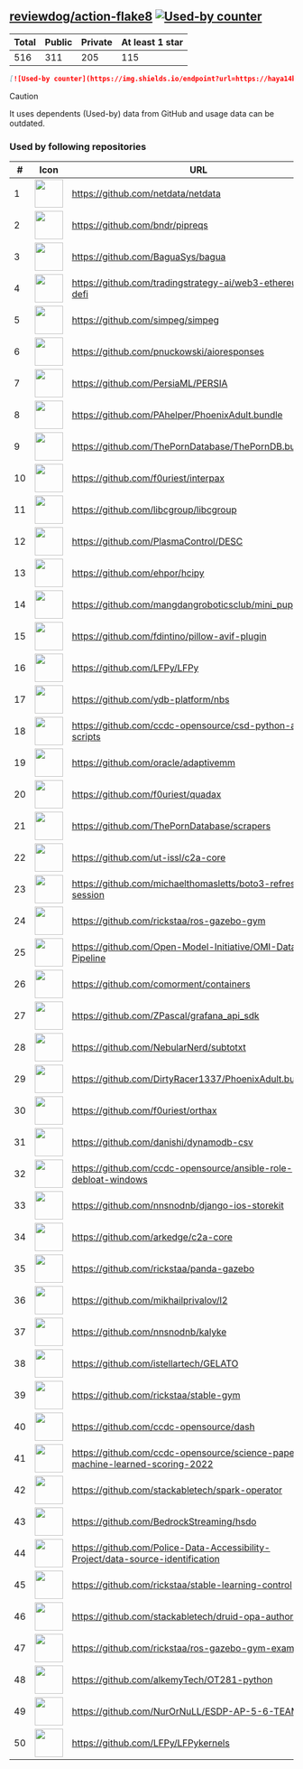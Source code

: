 





## [reviewdog/action-flake8](https://github.com/reviewdog/action-flake8) [![Used-by counter](https://img.shields.io/endpoint?url=https://haya14busa.github.io/github-used-by/data/reviewdog/action-flake8/shieldsio.json)](https://github.com/haya14busa/github-used-by/tree/main/repo/reviewdog/action-flake8)

| Total | Public | Private | At least 1 star
| ----- | ------ | ------- | ---------------
| 516 | 311 | 205 | 115 |

```md
[![Used-by counter](https://img.shields.io/endpoint?url=https://haya14busa.github.io/github-used-by/data/reviewdog/action-flake8/shieldsio.json)](https://github.com/haya14busa/github-used-by/tree/main/repo/reviewdog/action-flake8)
```

> [!CAUTION]
> It uses dependents (Used-by) data from GitHub and usage data can be outdated.

### Used by following repositories

| # | Icon | URL | Stars |
| -- | -- | -- | -- | 
|1|<img src="https://github.com/netdata.png" width=50 height=50>|https://github.com/netdata/netdata|75299|
|2|<img src="https://github.com/bndr.png" width=50 height=50>|https://github.com/bndr/pipreqs|7290|
|3|<img src="https://github.com/BaguaSys.png" width=50 height=50>|https://github.com/BaguaSys/bagua|882|
|4|<img src="https://github.com/tradingstrategy-ai.png" width=50 height=50>|https://github.com/tradingstrategy-ai/web3-ethereum-defi|711|
|5|<img src="https://github.com/simpeg.png" width=50 height=50>|https://github.com/simpeg/simpeg|576|
|6|<img src="https://github.com/pnuckowski.png" width=50 height=50>|https://github.com/pnuckowski/aioresponses|550|
|7|<img src="https://github.com/PersiaML.png" width=50 height=50>|https://github.com/PersiaML/PERSIA|409|
|8|<img src="https://github.com/PAhelper.png" width=50 height=50>|https://github.com/PAhelper/PhoenixAdult.bundle|376|
|9|<img src="https://github.com/ThePornDatabase.png" width=50 height=50>|https://github.com/ThePornDatabase/ThePornDB.bundle|212|
|10|<img src="https://github.com/f0uriest.png" width=50 height=50>|https://github.com/f0uriest/interpax|209|
|11|<img src="https://github.com/libcgroup.png" width=50 height=50>|https://github.com/libcgroup/libcgroup|168|
|12|<img src="https://github.com/PlasmaControl.png" width=50 height=50>|https://github.com/PlasmaControl/DESC|132|
|13|<img src="https://github.com/ehpor.png" width=50 height=50>|https://github.com/ehpor/hcipy|115|
|14|<img src="https://github.com/mangdangroboticsclub.png" width=50 height=50>|https://github.com/mangdangroboticsclub/mini_pupper_ros|114|
|15|<img src="https://github.com/fdintino.png" width=50 height=50>|https://github.com/fdintino/pillow-avif-plugin|109|
|16|<img src="https://github.com/LFPy.png" width=50 height=50>|https://github.com/LFPy/LFPy|82|
|17|<img src="https://github.com/ydb-platform.png" width=50 height=50>|https://github.com/ydb-platform/nbs|76|
|18|<img src="https://github.com/ccdc-opensource.png" width=50 height=50>|https://github.com/ccdc-opensource/csd-python-api-scripts|75|
|19|<img src="https://github.com/oracle.png" width=50 height=50>|https://github.com/oracle/adaptivemm|66|
|20|<img src="https://github.com/f0uriest.png" width=50 height=50>|https://github.com/f0uriest/quadax|66|
|21|<img src="https://github.com/ThePornDatabase.png" width=50 height=50>|https://github.com/ThePornDatabase/scrapers|64|
|22|<img src="https://github.com/ut-issl.png" width=50 height=50>|https://github.com/ut-issl/c2a-core|54|
|23|<img src="https://github.com/michaelthomasletts.png" width=50 height=50>|https://github.com/michaelthomasletts/boto3-refresh-session|45|
|24|<img src="https://github.com/rickstaa.png" width=50 height=50>|https://github.com/rickstaa/ros-gazebo-gym|43|
|25|<img src="https://github.com/Open-Model-Initiative.png" width=50 height=50>|https://github.com/Open-Model-Initiative/OMI-Data-Pipeline|35|
|26|<img src="https://github.com/comorment.png" width=50 height=50>|https://github.com/comorment/containers|30|
|27|<img src="https://github.com/ZPascal.png" width=50 height=50>|https://github.com/ZPascal/grafana_api_sdk|29|
|28|<img src="https://github.com/NebularNerd.png" width=50 height=50>|https://github.com/NebularNerd/subtotxt|26|
|29|<img src="https://github.com/DirtyRacer1337.png" width=50 height=50>|https://github.com/DirtyRacer1337/PhoenixAdult.bundle|23|
|30|<img src="https://github.com/f0uriest.png" width=50 height=50>|https://github.com/f0uriest/orthax|22|
|31|<img src="https://github.com/danishi.png" width=50 height=50>|https://github.com/danishi/dynamodb-csv|20|
|32|<img src="https://github.com/ccdc-opensource.png" width=50 height=50>|https://github.com/ccdc-opensource/ansible-role-debloat-windows|19|
|33|<img src="https://github.com/nnsnodnb.png" width=50 height=50>|https://github.com/nnsnodnb/django-ios-storekit|19|
|34|<img src="https://github.com/arkedge.png" width=50 height=50>|https://github.com/arkedge/c2a-core|18|
|35|<img src="https://github.com/rickstaa.png" width=50 height=50>|https://github.com/rickstaa/panda-gazebo|18|
|36|<img src="https://github.com/mikhailprivalov.png" width=50 height=50>|https://github.com/mikhailprivalov/l2|18|
|37|<img src="https://github.com/nnsnodnb.png" width=50 height=50>|https://github.com/nnsnodnb/kalyke|17|
|38|<img src="https://github.com/istellartech.png" width=50 height=50>|https://github.com/istellartech/GELATO|15|
|39|<img src="https://github.com/rickstaa.png" width=50 height=50>|https://github.com/rickstaa/stable-gym|12|
|40|<img src="https://github.com/ccdc-opensource.png" width=50 height=50>|https://github.com/ccdc-opensource/dash|12|
|41|<img src="https://github.com/ccdc-opensource.png" width=50 height=50>|https://github.com/ccdc-opensource/science-paper-rf-machine-learned-scoring-2022|9|
|42|<img src="https://github.com/stackabletech.png" width=50 height=50>|https://github.com/stackabletech/spark-operator|9|
|43|<img src="https://github.com/BedrockStreaming.png" width=50 height=50>|https://github.com/BedrockStreaming/hsdo|7|
|44|<img src="https://github.com/Police-Data-Accessibility-Project.png" width=50 height=50>|https://github.com/Police-Data-Accessibility-Project/data-source-identification|6|
|45|<img src="https://github.com/rickstaa.png" width=50 height=50>|https://github.com/rickstaa/stable-learning-control|6|
|46|<img src="https://github.com/stackabletech.png" width=50 height=50>|https://github.com/stackabletech/druid-opa-authorizer|6|
|47|<img src="https://github.com/rickstaa.png" width=50 height=50>|https://github.com/rickstaa/ros-gazebo-gym-examples|5|
|48|<img src="https://github.com/alkemyTech.png" width=50 height=50>|https://github.com/alkemyTech/OT281-python|5|
|49|<img src="https://github.com/NurOrNuLL.png" width=50 height=50>|https://github.com/NurOrNuLL/ESDP-AP-5-6-TEAM-2|5|
|50|<img src="https://github.com/LFPy.png" width=50 height=50>|https://github.com/LFPy/LFPykernels|5|
